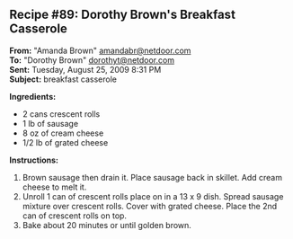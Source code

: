 ## Recipe #89: Dorothy Brown's Breakfast Casserole

**From:** "Amanda Brown" <amandabr@netdoor.com>  
**To:** "Dorothy Brown" <dorothyt@netdoor.com>  
**Sent:** Tuesday, August 25, 2009 8:31 PM  
**Subject:** breakfast casserole

**Ingredients:**
- 2 cans crescent rolls
- 1 lb of sausage
- 8 oz of cream cheese
- 1/2 lb of grated cheese

**Instructions:**
1. Brown sausage then drain it. Place sausage back in skillet. Add cream cheese to melt it.
2. Unroll 1 can of crescent rolls place on in a 13 x 9 dish. Spread sausage mixture over crescent rolls. Cover with grated cheese. Place the 2nd can of crescent rolls on top.
3. Bake about 20 minutes or until golden brown.